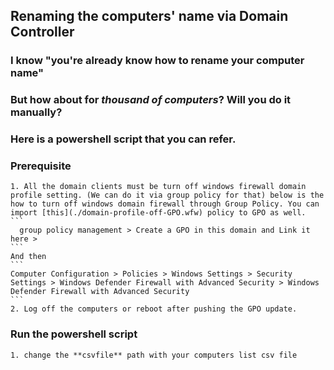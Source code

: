 ## Renaming the computers' name via Domain Controller

### I know "you're already know how to rename your computer name"
###   But how about for ***thousand of computers***? Will you do it manually?

### Here is a powershell script that you can refer.

### Prerequisite
    1. All the domain clients must be turn off windows firewall domain profile setting. (We can do it via group policy for that) below is the how to turn off windows domain firewall through Group Policy. You can import [this](./domain-profile-off-GPO.wfw) policy to GPO as well.
    ```
      group policy management > Create a GPO in this domain and Link it here >
    ```
    And then
    ```
    Computer Configuration > Policies > Windows Settings > Security Settings > Windows Defender Firewall with Advanced Security > Windows Defender Firewall with Advanced Security
    ```
    2. Log off the computers or reboot after pushing the GPO update.

### Run the powershell script
    1. change the **csvfile** path with your computers list csv file